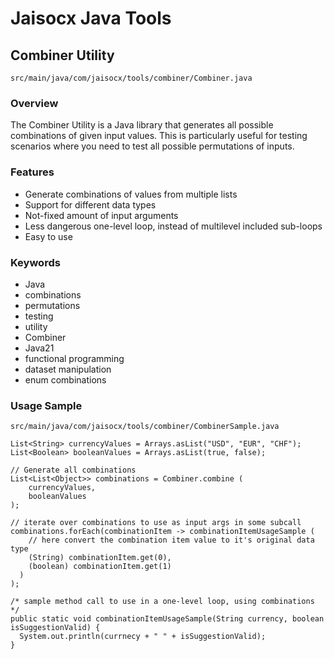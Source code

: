 # Jaisocx Java Tools

## Combiner Utility
```
src/main/java/com/jaisocx/tools/combiner/Combiner.java
```

### Overview

The Combiner Utility is a Java library that generates all possible combinations of given input values. This is particularly useful for testing scenarios where you need to test all possible permutations of inputs.

### Features

- Generate combinations of values from multiple lists
- Support for different data types
- Not-fixed amount of input arguments
- Less dangerous one-level loop, instead of multilevel included sub-loops
- Easy to use

### Keywords
- Java
- combinations
- permutations
- testing
- utility
- Combiner
- Java21
- functional programming
- dataset manipulation
- enum combinations


### Usage Sample
```
src/main/java/com/jaisocx/tools/combiner/CombinerSample.java

List<String> currencyValues = Arrays.asList("USD", "EUR", "CHF");
List<Boolean> booleanValues = Arrays.asList(true, false);

// Generate all combinations
List<List<Object>> combinations = Combiner.combine (
    currencyValues,
    booleanValues
);

// iterate over combinations to use as input args in some subcall
combinations.forEach(combinationItem -> combinationItemUsageSample (
    // here convert the combination item value to it's original data type
    (String) combinationItem.get(0),
    (boolean) combinationItem.get(1)
  )
);

/* sample method call to use in a one-level loop, using combinations */
public static void combinationItemUsageSample(String currency, boolean isSuggestionValid) {
  System.out.println(currnecy + " " + isSuggestionValid);
}

```